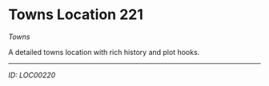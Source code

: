 # Towns Location 221

*Towns*

A detailed towns location with rich history and plot hooks.

---
*ID: LOC00220*